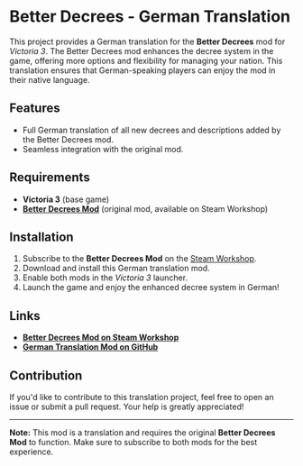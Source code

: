 # Better Decrees - German Translation

This project provides a German translation for the **Better Decrees** mod for *Victoria 3*. The Better Decrees mod enhances the decree system in the game, offering more options and flexibility for managing your nation. This translation ensures that German-speaking players can enjoy the mod in their native language.

## Features
- Full German translation of all new decrees and descriptions added by the Better Decrees mod.
- Seamless integration with the original mod.

## Requirements
- **Victoria 3** (base game)
- **[Better Decrees Mod](https://steamcommunity.com/sharedfiles/filedetails/?id=2895956555)** (original mod, available on Steam Workshop)

## Installation
1. Subscribe to the **Better Decrees Mod** on the [Steam Workshop](https://steamcommunity.com/sharedfiles/filedetails/?id=2895956555).
2. Download and install this German translation mod.
3. Enable both mods in the *Victoria 3* launcher.
4. Launch the game and enjoy the enhanced decree system in German!

## Links
- **[Better Decrees Mod on Steam Workshop](https://steamcommunity.com/sharedfiles/filedetails/?id=2895956555)**
- **[German Translation Mod on GitHub](https://github.com/KushGene/better-decrees-german/releases/tag/v1.0)**

## Contribution
If you'd like to contribute to this translation project, feel free to open an issue or submit a pull request. Your help is greatly appreciated!

---

**Note:** This mod is a translation and requires the original **Better Decrees Mod** to function. Make sure to subscribe to both mods for the best experience.
